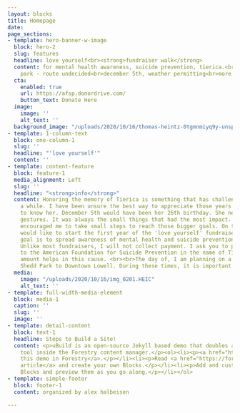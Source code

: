 ```yaml
---
layout: blocks
title: Homepage
date: 
page_sections:
- template: hero-banner-w-image
  block: hero-2
  slug: features
  headline: love yourself<br><strong>fundraiser walk</strong>
  content: for mental health awareness, suicide prevention, tierica.<br>meet at shedd
    park - route undecided<br>december 5th, weather permitting<br>more info below
  cta:
    enabled: true
    url: https://afsp.donordrive.com/
    button_text: Donate Here
  image:
    image: ''
    alt_text: ''
  background_image: "/uploads/2020/10/16/thomas-heintz-0tgmnmiyq9y-unsplash.jpg"
- template: 1-column-text
  block: one-column-1
  slug: ''
  headline: "'love yourself'"
  content: ''
- template: content-feature
  block: feature-1
  media_alignment: Left
  slug: ''
  headline: "<strong>info</strong>"
  content: Honoring the memory of Tierica is something that has challenged me for
    a while. I have been unsure the best way to appreciate those years I was fortunate
    to know her. December 5th would have been her 26th birthday. She never liked big
    gestures. It was always the small things that had the most impact. Likewise, she
    encouraged me to take small steps to reach those bigger goals. On this day, I
    would like to start the first year of the 'love yourself' fundraiser. <br><br>The
    goal is to spread awareness of mental health and suicide prevention in her honor.
    Unlike most fundraisers, I will not collect payment. I ask you to pledge a donation
    to the American Foundation for Suicide Prevention in the name of Tierica. Any
    amount helps in this cause. <br><br>The day of, I am planning on a 5K walk from
    Shedd Park to Downtown Lowell. During these times, it is important we social distance.
  media:
    image: "/uploads/2020/10/16/img_0201.HEIC"
    alt_text: ''
- template: full-width-media-element
  block: media-1
  caption: ''
  slug: ''
  image: ''
- template: detail-content
  block: text-1
  headline: Steps to Build a Site!
  content: <p>uBuild is an open-source Jekyll based demo that doubles as a builder
    tool inside the Forestry content manager.</p><ol><li><p><a href="https://app.forestry.io/quick-start?repo=forestryio/ubuild-jekyll&provider=github&engine=jekyll">Import
    this demo in Forestry</a>.</p></li><li><p>Read <a href="https://forestry.io/blog/ubuild-a-new-theme-for-static-sites-using-blocks/">our
    article</a> and create your own Blocks.</p></li><li><p>Add and customize the available
    Blocks and preview them as you go along.</p></li></ol>
- template: simple-footer
  block: footer-1
  content: organized by alex halbeisen

---
```

